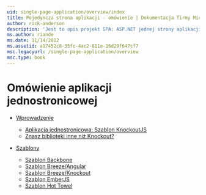 ```yaml
---
uid: single-page-application/overview/index
title: Pojedyncza strona aplikacji — omówienie | Dokumentacja firmy Microsoft
author: rick-anderson
description: 'Jest to opis projekt SPA: ASP.NET jednej strony aplikacji (SPA) to nowa funkcja w wersji beta MVC 4 w wersji zapoznawczej. Zapewnia lepszą end-to-end e...'
ms.author: riande
ms.date: 11/14/2012
ms.assetid: a17452c8-35fc-4ac2-811e-16d29f647cf7
msc.legacyurl: /single-page-application/overview
msc.type: book
---
```

<a name="single-page-application-overview"></a>Omówienie aplikacji jednostronicowej
====================
- [Wprowadzenie](introduction/index.md)

    - [Aplikacja jednostronicowa: Szablon KnockoutJS](introduction/knockoutjs-template.md)
    - [Znasz biblioteki inne niż Knockout?](introduction/other-libraries.md)
- [Szablony](templates/index.md)

    - [Szablon Backbone](templates/backbonejs-template.md)
    - [Szablon Breeze/Angular](templates/breezeangular-template.md)
    - [Szablon Breeze/Knockout](templates/breezeknockout-template.md)
    - [Szablon EmberJS](templates/emberjs-template.md)
    - [Szablon Hot Towel](templates/hottowel-template.md)
